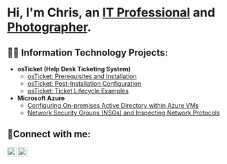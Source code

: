 <h1>Hi, I'm Chris, an <a href="https://linkedin.com/in/chriscms" target="_blank">IT Professional</a> and <a href="https://www.chrisstallings.com" target="_blank">Photographer</a>.</h1>

<h2>👨‍💻 Information Technology Projects:</h2>

- <b>osTicket (Help Desk Ticketing System)</b>
  - [osTicket: Prerequisites and Installation](https://github.com/chris-stallings/osticket-prereqs)
  - [osTicket: Post-Installation Configuration](https://github.com/chris-stallings/post-install-config)
  - [osTicket: Ticket Lifecycle Examples](https://github.com/chris-stallings/ticket-lifecycle)
- <b>Microsoft Azure</b>
  - [Configuring On-premises Active Directory within Azure VMs](https://github.com/chris-stallings/configure-ad)
  - [Network Security Groups (NSGs) and Inspecting Network Protocols](https://github.com/chris-stallings/azure-network-protocols)

<h2>🤳Connect with me:</h2>

[<img align="left" alt="Chris | LinkedIn" width="22px" src="https://cdn.jsdelivr.net/npm/simple-icons@v3/icons/linkedin.svg" />][linkedin]
[<img align="left" alt="Chris | Website" width="22px" src="https://i.imgur.com/Xf44Z5Q.png" />][Website]


[linkedin]: https://linkedin.com/in/chriscms
[Website]: https://www.chrisstallings.com

<!---
chris-stallings/chris-stallings is a ✨ special ✨ repository because its `README.md` (this file) appears on your GitHub profile.
You can click the Preview link to take a look at your changes.
--->
